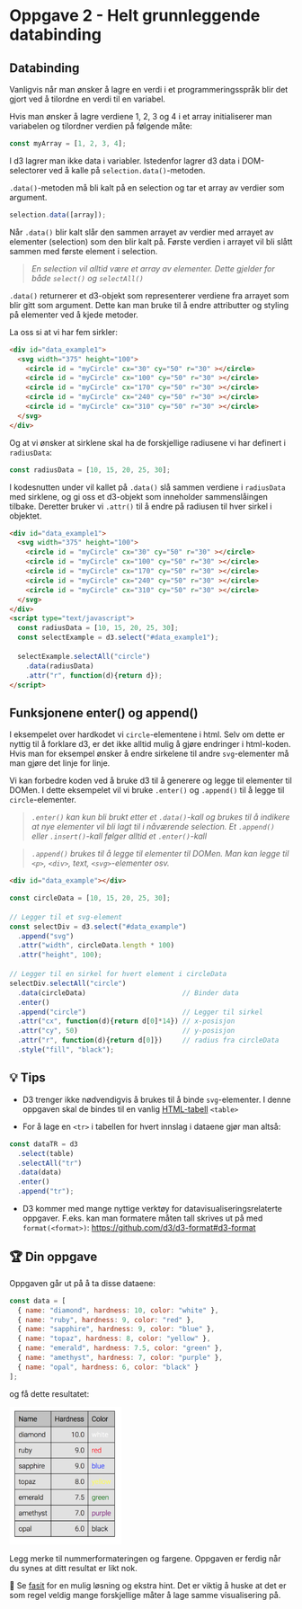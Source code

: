 # Oppgave 2 - Helt grunnleggende databinding

## Databinding

Vanligvis når man ønsker å lagre en verdi i et programmeringsspråk blir det gjort ved å tilordne en verdi til en variabel.

Hvis man ønsker å lagre verdiene 1, 2, 3 og 4 i et array initialiserer man variabelen og tilordner verdien på følgende måte:

```javascript
const myArray = [1, 2, 3, 4];
```

I d3 lagrer man ikke data i variabler. Istedenfor lagrer d3 data i DOM-selectorer ved å kalle på `selection.data()`-metoden.

`.data()`-metoden må bli kalt på en selection og tar et array av verdier som argument.

```javascript
selection.data([array]);
```

Når `.data()` blir kalt slår den sammen arrayet av verdier med arrayet av elementer (selection) som den blir kalt på. Første verdien i arrayet vil bli slått sammen med første element i selection.

> _En selection vil alltid være et array av elementer. Dette gjelder for både `select()` og `selectAll()`_

`.data()` returnerer et d3-objekt som representerer verdiene fra arrayet som blir gitt som argument. Dette kan man bruke til å endre attributter og styling på elementer ved å kjede metoder.

La oss si at vi har fem sirkler:

```html
<div id="data_example1">
  <svg width="375" height="100">
    <circle id = "myCircle" cx="30" cy="50" r="30" ></circle>
    <circle id = "myCircle" cx="100" cy="50" r="30" ></circle>
    <circle id = "myCircle" cx="170" cy="50" r="30" ></circle>
    <circle id = "myCircle" cx="240" cy="50" r="30" ></circle>
    <circle id = "myCircle" cx="310" cy="50" r="30" ></circle>
  </svg>
</div>
```

Og at vi ønsker at sirklene skal ha de forskjellige radiusene vi har definert i `radiusData`:

```javascript
const radiusData = [10, 15, 20, 25, 30];
```
I kodesnutten under vil kallet på `.data()` slå sammen verdiene i `radiusData` med sirklene, og gi oss et d3-objekt som inneholder sammenslåingen tilbake. Deretter bruker vi `.attr()` til å endre på radiusen til hver sirkel i objektet.

```html
<div id="data_example1">
  <svg width="375" height="100">
    <circle id = "myCircle" cx="30" cy="50" r="30" ></circle>
    <circle id = "myCircle" cx="100" cy="50" r="30" ></circle>
    <circle id = "myCircle" cx="170" cy="50" r="30" ></circle>
    <circle id = "myCircle" cx="240" cy="50" r="30" ></circle>
    <circle id = "myCircle" cx="310" cy="50" r="30" ></circle>
  </svg>
</div>
<script type="text/javascript">
  const radiusData = [10, 15, 20, 25, 30];
  const selectExample = d3.select("#data_example1");

  selectExample.selectAll("circle")
    .data(radiusData)
    .attr("r", function(d){return d});
</script>
```

## Funksjonene enter() og append()

I eksempelet over hardkodet vi `circle`-elementene i html. Selv om dette er nyttig til å forklare d3, er det ikke alltid mulig å gjøre endringer i html-koden. Hvis man for eksempel ønsker å endre sirkelene til andre `svg`-elementer må man gjøre det linje for linje.

Vi kan forbedre koden ved å bruke d3 til å generere og legge til elementer til DOMen. I dette eksempelet vil vi bruke `.enter()` og `.append()` til å legge til `circle`-elementer.

> _`.enter()` kan kun bli brukt etter et `.data()`-kall og brukes til å indikere at nye elementer vil bli lagt til i nåværende selection. Et `.append()` eller `.insert()`-kall følger alltid et `.enter()`-kall_

> _`.append()` brukes til å legge til elementer til DOMen. Man kan legge til `<p>`, `<div>`, text, `<svg>`-elementer osv._

```html
<div id="data_example"></div>
```

```js
const circleData = [10, 15, 20, 25, 30];

// Legger til et svg-element
const selectDiv = d3.select("#data_example")
  .append("svg")
  .attr("width", circleData.length * 100)
  .attr("height", 100);

// Legger til en sirkel for hvert element i circleData
selectDiv.selectAll("circle")
  .data(circleData)                        // Binder data
  .enter()
  .append("circle")                        // Legger til sirkel
  .attr("cx", function(d){return d[0]*14}) // x-posisjon
  .attr("cy", 50)                          // y-posisjon
  .attr("r", function(d){return d[0]})     // radius fra circleData
  .style("fill", "black");
```


## :bulb: Tips

* D3 trenger ikke nødvendigvis å brukes til å binde `svg`-elementer. I denne oppgaven skal de bindes til en vanlig [HTML-tabell](https://developer.mozilla.org/en-US/docs/Learn/HTML/Tables/Basics) `<table>`

* For å lage en `<tr>` i tabellen for hvert innslag i dataene gjør man altså:


```javascript
const dataTR = d3
  .select(table)
  .selectAll("tr")
  .data(data)
  .enter()
  .append("tr");
```
* D3 kommer med mange nyttige verktøy for datavisualiseringsrelaterte oppgaver. F.eks. kan man formatere måten tall skrives ut på med `format(<format>)`: https://github.com/d3/d3-format#d3-format

## :trophy: Din oppgave

Oppgaven går ut på å ta disse dataene:

```javascript
const data = [
  { name: "diamond", hardness: 10, color: "white" },
  { name: "ruby", hardness: 9, color: "red" },
  { name: "sapphire", hardness: 9, color: "blue" },
  { name: "topaz", hardness: 8, color: "yellow" },
  { name: "emerald", hardness: 7.5, color: "green" },
  { name: "amethyst", hardness: 7, color: "purple" },
  { name: "opal", hardness: 6, color: "black" }
];
```

og få dette resultatet:

<img src="../../img/1-table.png" width="200" />

Legg merke til nummerformateringen og fargene. Oppgaven er ferdig når du synes at ditt resultat er likt nok.

:school_satchel: Se [fasit](https://github.com/bekk/intro-til-d3/blob/master/oppgaver/1-table/src/fasit.js) for en mulig løsning og ekstra hint. Det er viktig å huske at det er som regel veldig mange forskjellige måter å lage samme visualisering på.
